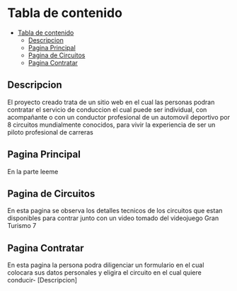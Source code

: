 # Tabla de contenido
- [Tabla de contenido](#tabla-de-contenido)
  - [Descripcion](#descripcion)
  - [Pagina Principal](#pagina-principal)
  - [Pagina de Circuitos](#pagina-de-circuitos)
  - [Pagina Contratar](#pagina-contratar)

## Descripcion
El proyecto creado trata de un sitio web en el cual las personas podran contratar el servicio de conduccion el cual puede ser individual, con acompañante o con un conductor profesional de un automovil deportivo por 8 circuitos mundialmente conocidos, para vivir la experiencia de ser un piloto profesional de carreras
## Pagina Principal
En la parte leeme
## Pagina de Circuitos
En esta pagina se observa los detalles tecnicos de los circuitos que estan disponibles para contrar junto con un video tomado del videojuego Gran Turismo 7
## Pagina Contratar
En esta pagina la persona podra diligenciar un formulario en el cual colocara sus datos personales y eligira el circuito en el cual quiere conducir- [Descripcion]